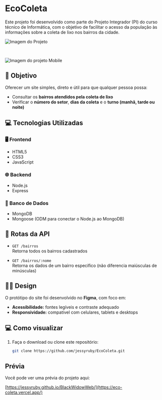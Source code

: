 # EcoColeta

Este projeto foi desenvolvido como parte do Projeto Integrador (PI) do curso técnico de Informática, com o objetivo de facilitar o acesso da população às informações sobre a coleta de lixo nos bairros da cidade.

![Imagem do Projeto](https://i.imgur.com/fYdcuOx.png)

<br>

![Imagem do projeto Mobile](https://i.imgur.com/9QjXr5i.png)

## 🧠 Objetivo

Oferecer um site simples, direto e útil para que qualquer pessoa possa:
- Consultar os **bairros atendidos pela coleta de lixo**
- Verificar o **número do setor**, **dias da coleta** e o **turno (manhã, tarde ou noite)**

## 💻 Tecnologias Utilizadas

### 🖥️ Frontend
- HTML5
- CSS3
- JavaScript

### 🌐 Backend
- Node.js
- Express

### 💾 Banco de Dados
- MongoDB
- Mongoose (ODM para conectar o Node.js ao MongoDB)

## 📄 Rotas da API

- `GET /bairros`  
  Retorna todos os bairros cadastrados

- `GET /bairros/:nome`  
  Retorna os dados de um bairro específico (não diferencia maiúsculas de minúsculas)

## 🧑‍🎨 Design

O protótipo do site foi desenvolvido no **Figma**, com foco em:
- **Acessibilidade:** fontes legíveis e contraste adequado
- **Responsividade:** compatível com celulares, tablets e desktops

## 💻 Como visualizar

1. Faça o download ou clone este repositório:
   ```bash
   git clone https://github.com/jessyruby/EcoColeta.git


## Prévia
Você pode ver uma prévia do projeto aqui:

[https://jessyruby.github.io/BlackWidowWeb/](https://eco-coleta.vercel.app/)
